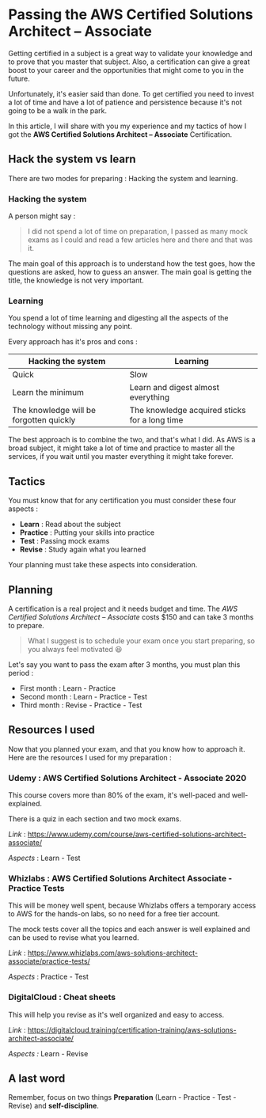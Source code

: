 # Passing the AWS Certified Solutions Architect – Associate

Getting certified in a subject is a great way to validate your knowledge and to prove that you master that subject. Also, a certification can give a great boost to your career and the opportunities that might come to you in the future.

Unfortunately, it's easier said than done. To get certified you need to invest a lot of time and have a lot of patience and persistence because it's not going to be a walk in the park.

In this article, I will share with you my experience and my tactics of how I got the **AWS Certified Solutions Architect – Associate** Certification.

## Hack the system vs learn

There are two modes for preparing : Hacking the system and learning.

### Hacking the system

A person might say :

> I did not spend a lot of time on preparation, I passed as many mock exams as I could and read a few articles here and there and that was it.

The main goal of this approach is to understand how the test goes, how the questions are asked, how to guess an answer. The main goal is getting the title, the knowledge is not very important.

### Learning

You spend a lot of time learning and digesting all the aspects of the technology without missing any point.

Every approach has it's pros and cons :

| Hacking the system                      | Learning                                      |
| --------------------------------------- | --------------------------------------------- |
| Quick                                   | Slow                                          |
| Learn the minimum                       | Learn and digest almost everything            |
| The knowledge will be forgotten quickly | The knowledge acquired sticks for a long time |

The best approach is to combine the two, and that's what I did. As AWS is a broad subject, it might take a lot of time and practice to master all the services, if you wait until you master everything it might take forever.

## Tactics

You must know that for any certification you must consider these four aspects :

* **Learn** : Read about the subject
* **Practice** : Putting your skills into practice
* **Test** : Passing mock exams
* **Revise** : Study again what you learned

Your planning must take these aspects into consideration.

## Planning

A certification is a real project and it needs budget and time. The *AWS Certified Solutions Architect – Associate* costs $150 and can take 3 months to prepare.

> What I suggest is to schedule your exam once you start preparing, so you always feel motivated :laughing:

Let's say you want to pass the exam after 3 months, you must plan this period :

* First month : Learn - Practice
* Second month : Learn - Practice - Test
* Third month : Revise - Practice - Test

## Resources I used

Now that you planned your exam, and that you know how to approach it. Here are the resources I used for my preparation :

### Udemy : AWS Certified Solutions Architect - Associate 2020

This course covers more than 80% of the exam, it's well-paced and well-explained.

There is a quiz in each section and two mock exams.

*Link* : https://www.udemy.com/course/aws-certified-solutions-architect-associate/

*Aspects* : Learn - Test

### Whizlabs :  AWS Certified Solutions Architect Associate - Practice Tests

This will be money well spent, because Whizlabs offers a temporary access to AWS for the hands-on labs, so no need for a free tier account. 

The mock tests cover all the topics and each answer is well explained and can be used to revise what you learned.

*Link* : https://www.whizlabs.com/aws-solutions-architect-associate/practice-tests/

*Aspects* : Practice - Test

### DigitalCloud : Cheat sheets

This will help you revise as it's well organized and easy to access.

*Link* : https://digitalcloud.training/certification-training/aws-solutions-architect-associate/

*Aspects :* Learn - Revise

## A last word

Remember, focus on two things **Preparation** (Learn - Practice - Test - Revise) and **self-discipline**.
